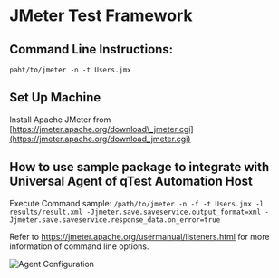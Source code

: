 # JMeter Test Framework

## Command Line Instructions:

`paht/to/jmeter -n -t Users.jmx` 

## Set Up Machine

Install Apache JMeter from [https://jmeter.apache.org/download\_jmeter.cgi](https://jmeter.apache.org/download_jmeter.cgi)

## How to use sample package to integrate with Universal Agent of qTest Automation Host

Execute Command sample: `/path/to/jmeter -n -f -t Users.jmx -l results/result.xml -Jjmeter.save.saveservice.output_format=xml -Jjmeter.save.saveservice.response_data.on_error=true`

Refer to https://jmeter.apache.org/usermanual/listeners.html for more information of command line options.

![Agent Configuration](/JMeter-with-Universal-Agent.png?raw=true)

